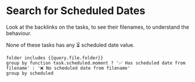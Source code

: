# Search for Scheduled Dates

Look at the backlinks on the tasks, to see their filenames, to understand the behaviour.

None of these tasks has any ⏳ scheduled date value.

```tasks
folder includes {{query.file.folder}}
group by function task.scheduled.moment ? '✅ Has scheduled date from filename' : '❌ No scheduled date from filename'
group by scheduled
```
